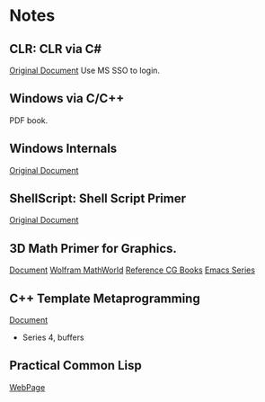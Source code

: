 # Notes

## CLR: CLR via C#
[Original Document](https://www.safaribooksonline.com/library/view/clr-via-c/9780735668737/ch29.html)  Use MS SSO to login.

## Windows via C/C++
PDF book.

## Windows Internals
[Original Document](https://www.safaribooksonline.com/library/view/windows-internals-seventh/9780133986471/ch01.html)

## ShellScript: Shell Script Primer
[Original Document](https://developer.apple.com/library/archive/documentation/OpenSource/Conceptual/ShellScripting/Introduction/Introduction.html#//apple_ref/doc/uid/TP40004268-TP40003516-SW1)

## 3D Math Primer for Graphics.
[Document](https://www.safaribooksonline.com/library/view/3d-math-primer/9781439869819/K13210_fm01.xhtml)
[Wolfram MathWorld](http://mathworld.wolfram.com)
[Reference CG Books](https://www.quora.com/What-are-some-good-computer-graphics-books)
[Emacs Series](https://www.youtube.com/watch?v=x5KiYDd9s8k&index=2&list=PL9KxKa8NpFxIcNQa9js7dQQIHc81b0-Xg)

## C++ Template Metaprogramming
[Document](https://www.safaribooksonline.com/library/view/c-template-metaprogramming/0321227255/pr02.html)
* Series 4, buffers

## Practical Common Lisp
[WebPage](http://www.gigamonkeys.com/book/)
